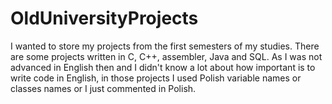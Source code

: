 # OldUniversityProjects
I wanted to store my projects from the first semesters of my studies. There are some projects written in C, C++, assembler, Java and SQL. As I was not advanced in English then and I didn't know a lot about how important is to write code in English, in those projects I used Polish variable names or classes names or I just commented in Polish.
